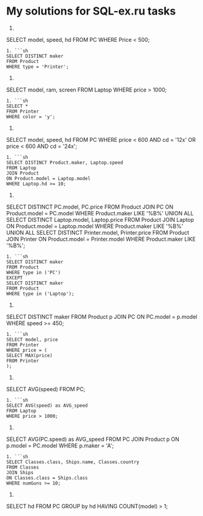 # My solutions for SQL-ex.ru tasks
1. ```sh
SELECT model, speed, hd
FROM PC
WHERE Price < 500;
```
1. ```sh
SELECT DISTINCT maker
FROM Product
WHERE type = 'Printer';
```
1. ```sh
SELECT model, ram, screen
FROM Laptop
WHERE price > 1000;
```
1. ```sh
SELECT *
FROM Printer
WHERE color = 'y';
```
1. ```sh
SELECT model, speed, hd
FROM PC
WHERE price < 600 AND cd = '12x' OR price < 600 AND cd = '24x';
```
1. ```sh
SELECT DISTINCT Product.maker, Laptop.speed
FROM Laptop
JOIN Product
ON Product.model = Laptop.model
WHERE Laptop.hd >= 10;
```
1. ```sh
SELECT DISTINCT PC.model, PC.price
FROM Product
JOIN PC
ON Product.model = PC.model
WHERE Product.maker LIKE '%B%'
UNION ALL
SELECT DISTINCT Laptop.model, Laptop.price
FROM Product
JOIN Laptop
ON Product.model = Laptop.model
WHERE Product.maker LIKE '%B%'
UNION ALL
SELECT DISTINCT Printer.model, Printer.price
FROM Product
JOIN Printer
ON Product.model = Printer.model
WHERE Product.maker LIKE '%B%';
```
1. ```sh
SELECT DISTINCT maker
FROM Product
WHERE type in ('PC')
EXCEPT
SELECT DISTINCT maker
FROM Product
WHERE type in ('Laptop');
```
1. ```sh
SELECT DISTINCT maker
FROM Product p
JOIN PC
ON PC.model = p.model
WHERE speed >= 450;
```
1. ```sh
SELECT model, price
FROM Printer
WHERE price = (
SELECT MAX(price)
FROM Printer
);
```
1. ```sh
SELECT AVG(speed)
FROM PC;
```
1. ```sh
SELECT AVG(speed) as AVG_speed
FROM Laptop
WHERE price > 1000;
```
1. ```sh
SELECT AVG(PC.speed) as AVG_speed
FROM PC
JOIN Product p
ON p.model = PC.model
WHERE p.maker = 'A';
```
1. ```sh
SELECT Classes.class, Ships.name, Classes.country
FROM Classes
JOIN Ships
ON Classes.class = Ships.class
WHERE numGuns >= 10;
```
1. ```sh
SELECT hd
FROM PC
GROUP by hd
HAVING COUNT(model) > 1;
```

